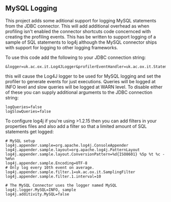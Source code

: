 MySQL Logging
-------------

This project adds some aditional support for logging MySQL statements from the JDBC connector.
This will add additional overhead as when profiling isn't enabled the connector shortcuts code concernced with creating the profiling events.
This has be written to support logging of a sample of SQL statements to log4j although the MySQL connector ships with support for logging to other logging frameworks.

To use this code add the following to your JDBC connection string:

    &logger=uk.ac.ox.it.Log4JLogger&profilerEventHandler=uk.ac.ox.it.StatementLogging&profileSQL=true

this will cause the Log4J logger to be used for MySQL logging and set the profiler to generate events for just executions.
Queries will be logged at INFO level and slow queries will be logged at WARN level. To disable either of these you can
supply additional arguments to the JDBC connection string:

    logQueries=false
    logSlowQueries=false

To configure log4j if you're using >1.2.15 then you can add filters in your properties files and also add a filter so that a limited amount of SQL statements get logged:

    # MySQL setup
    log4j.appender.sample=org.apache.log4j.ConsoleAppender
    log4j.appender.sample.layout=org.apache.log4j.PatternLayout
    log4j.appender.sample.layout.ConversionPattern=%d{ISO8601} %5p %t %c - %m%n
    log4j.appender.sample.Encoding=UTF-8
    # Only log every 10th event on average.
    log4j.appender.sample.filter.1=uk.ac.ox.it.SamplingFilter
    log4j.appender.sample.filter.1.interval=10
    
    # The MySQL Connector uses the logger named MySQL
    log4j.logger.MySQL=INFO, sample
    log4j.additivity.MySQL=false


